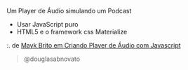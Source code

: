 Um Player de Áudio simulando um Podcast
- Usar JavaScript puro
- HTML5 e o framework css Materialize

:. de [Mayk Brito em Criando Player de Áudio com Javascript](https://www.youtube.com/watch?v=vqrjFnq3-uo&list=WL&index=4&t=0s)

>@douglasabnovato